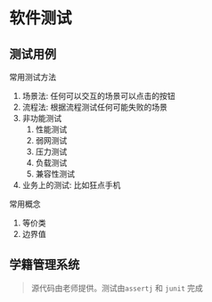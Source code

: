 # 软件测试

## 测试用例

常用测试方法

1. 场景法: 任何可以交互的场景可以点击的按钮
2. 流程法: 根据流程测试任何可能失败的场景
3. 非功能测试
   1. 性能测试
   2. 弱网测试
   3. 压力测试
   4. 负载测试
   5. 兼容性测试
4. 业务上的测试: 比如狂点手机

常用概念

1. 等价类
2. 边界值

## 学籍管理系统

> 源代码由老师提供。测试由`assertj` 和 `junit` 完成